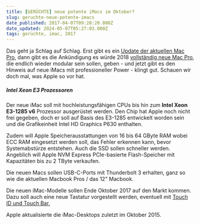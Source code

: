 ```yaml
---
title: [GERÜCHTE] neue potente iMacs im Oktober?
slug: geruchte-neue-potente-imacs
date_published: 2017-04-07T09:28:20.000Z
date_updated: 2024-05-07T05:27:03.000Z
tags: gerüchte, imac, 2017
---
```


Das geht ja Schlag auf Schlag. Erst gibt es ein [Update der aktuellen Mac Pro](__GHOST_URL__/hell-freezes-over-ein-aktualisierter-macpro/), dann gibt es die Ankündigung es würde 2018 [vollständig neue Mac Pro](__GHOST_URL__/geruchte-apple-plant-einen-neuen-mac-pro/), die endlich wieder modular sein sollen, geben - und jetzt gibt es den Hinweis auf neue iMacs mit professioneller Power - klingt gut. Schauen wir doch mal, was Apple so vor hat. 

##### Intel Xeon E3 Prozessoren

Der neue iMac soll mit hochleistungsfähigen CPUs bis hin zum **Intel Xeon E3-1285 v6** Prozessor ausgerüstet werden. Den Chip hat Apple noch nicht frei gegeben, doch er soll auf Basis des E3-1285 entwickelt worden sein und die Grafikeinheit Intel HD Graphics P630 enthalten.

Zudem will Apple Speicherausstattungen von 16 bis 64 GByte RAM wobei ECC RAM eingesetzt werden soll, das Fehler erkennen kann, bevor Systemabstürze entstehen. Auch die SSD sollen schneller werden. Angeblich will Apple NVM Express PCIe-basierte Flash-Speicher mit Kapazitäten bis zu 2 TByte verkaufen.

Die neuen Macs sollen USB-C-Ports mit Thunderbolt 3 erhalten, ganz so wie die aktuellen Macbook Pros / das 12" Macbook.

Die neuen iMac-Modelle sollen Ende Oktober 2017 auf den Markt kommen. Dazu soll auch eine neue Tastatur vorgestellt werden, eventuell mit [Touch ID und Touch Bar.](__GHOST_URL__/geruchte-plant-apple-weitere-touchbar-gerate/)

Apple aktualisierte die iMac-Desktops zuletzt im Oktober 2015.
